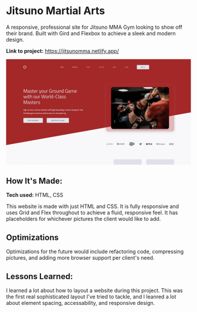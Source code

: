 # Jitsuno Martial Arts
A responsive, professional site for Jitsuno MMA Gym looking to show off their brand. Built with Gird and Flexbox to achieve a sleek and modern design.

**Link to project:** https://jitsunomma.netlify.app/

![alt tag](mmahero.png)

## How It's Made:

**Tech used:** HTML, CSS

This website is made with just HTML and CSS. It is fully responsive and uses Grid and Flex throughout to achieve a fluid, responsive feel. It has placeholders for whichever pictures the client would like to add.

## Optimizations

Optimizations for the future would include refactoring code, compressing pictures, and adding more browser support per client's need.

## Lessons Learned:

I learned a lot about how to layout a website during this project. This was the first real sophisticated layout I've tried to tackle, and I leanred a lot about element spacing, accessability, and responsive design.
